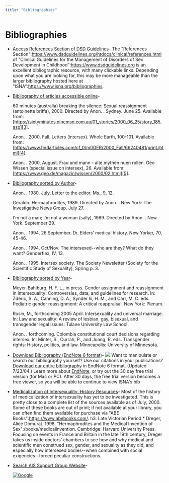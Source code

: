```yaml
---
title: "Bibliographies"
---
```


# Bibliographies

*   [Access References Section of DSD Guidelines][1]\- The "References Section":https://www.dsdguidelines.org/htdocs/clinical/references.html of "Clinical Guidelines for the Management of Disorders of Sex Development in Childhood":https://www.dsdguidelines.org is an excellent bibliographic resource, with many clickable links. Depending upon what you are looking for, this may be more manageable than the larger bibliography hosted here at "ISNA":https://www.isna.org/bibliographies.
*   [Bibliography of articles accessible online][2]\-
    
    60 minutes (australia) breaking the silence: Sexual reassignment (antoinette briffa), 2000. Directed by Anon. . Sydney. June 25. Available from: [https://sixtyminutes.ninemsn.com.au/01_stories/2000_06_25/story_185.asp][3].
    
    Anon. . 2000, Fall. Letters (intersex). Whole Earth, 100-101. Available from: [https://www.findarticles.com/cf_0/m0GER/2000_Fall/66240481/print.jhtml][4].
    
    Anon. . 2000, August. Frau und mann - alte mythen nuen rollen. Geo Wissen (special issue on intersex), 26. Available from: [https://www.geo.de/magazin/wissen/2000/02.html][5].
    
*   [Bibliography sorted by Author][6]\-
    
    Anon. . 1980, July. Letter to the editor. Ms., 9, 12.
    
    Geraldo: Hermaphrodites, 1989. Directed by Anon. . New York: The Investigative News Group. July 27.
    
    I'm not a man; i'm not a woman (sally), 1989. Directed by Anon. . New York. September 29.
    
    Anon. . 1994, 26 September. Dr. Elders’ medical history. New Yorker, 70, 45-46.
    
    Anon. . 1994, Oct/Nov. The intersexed--who are they? What do they want? Genderflex, IV, 13.
    
    Anon. . 1995. Intersex society. The Society Newsletter (Society for the Scientific Study of Sexuality), Spring p. 3.
    
*   [Bibliography sorted by Year][7]\-
    
    Meyer-Bahlburg, H. F. L., in press. Gender assignment and reassignment in intersexuality: Controversies, data, and guidelines for research. In: Zderic, S. A., Canning, D. A., Synder Iii, H. M., and Carr, M. C. eds. Pediatric gender reassignment: A critical reappraisal. New York: Plenum.
    
    Rosin, M., forthcoming 2005 April. Intersexuality and universal marriage. In: Law and sexuality: A review of lesbian, gay, bisexual, and transgender legal issues: Tulane University Law School.
    
    Anon. . forthcoming. Colombia constitutional court decisions regarding intersex. In: Minter, S., Currah, P., and Juang, R. eds. Transgender rights: History, politics, and law. Minneapolis: University of Minnesota.
    
*   [Download Bibliography (EndNote 6 format)][8]\- [![](/img/books/endnote.gif)][9] Want to manipulate or search our bibliography yourself? Use our citations in your publications? [Download our entire bibliography][10] in EndNote 6 format. (Updated 7/23/04.) Learn more about [EndNote][11], or try out the 30 day free trial version (for Mac or PC). After 30 days, the free trial version becomes a free viewer, so you will be able to continue to view ISNA's bib
*   [Medicalization of Intersexuality: History Resources][12]\- Most of the history of medicalization of intersexuality has yet to be investigated. This is pretty close to a complete list of the sources available as of July, 2000. Some of these books are out of print; if not available at your library, you can often find them available for purchase via "ABE Books":https://www.abebooks.com/. h3. Late Victorian Period \* Dreger, Alice Domurat. 1998. "Hermaphrodites and the Medical Invention of Sex":/books/medicalinvention. Cambridge: Harvard University Press. Focusing on events in France and Britain in the late 19th century, Dreger takes us inside doctors' chambers to see how and why medical and scientific men construed sex, gender, and sexuality as they did, and especially how intersexed bodies--when combined with social exigencies--forced peculiar constructions.
*   [Search AIS Support Group Website][13]\-
    
    [![Google](https://www.google.com/logos/Logo_40wht.gif)][14]


[1]: /node/1137
[2]: /bibliographies/with_urls
[3]: https://sixtyminutes.ninemsn.com.au/01_stories/2000_06_25/story_185.asp
[4]: https://www.findarticles.com/cf_0/m0GER/2000_Fall/66240481/print.jhtml
[5]: https://www.geo.de/magazin/wissen/2000/02.html
[6]: /bibliographies/author
[7]: /bibliographies/year
[8]: /node/626
[9]: https://www.endnote.com/
[10]: /library/ISNA_bibliography.enl.zip
[11]: https://www.endnote.com/
[12]: /library/earlyhistory
[13]: /node/652
[14]: https://www.google.com/search

